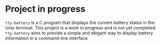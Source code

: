 # Project in progress

```tty-battery``` is a C program that displays the current battery status in the Unix terminal. 
This project is a work in progress and is not yet completed. ```tty-battery``` aims to provide a simple and elegant way to display battery information in a command-line interface
